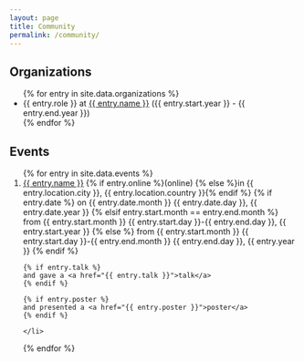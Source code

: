 ```yaml
---
layout: page
title: Community
permalink: /community/
---
```

## Organizations

<ul>
{% for entry in site.data.organizations %}
    <li>
    {{ entry.role }} at <a href="{{ entry.url }}">{{ entry.name }}</a> ({{ entry.start.year }} - {{ entry.end.year }})
    </li>
{% endfor %}
</ul>

## Events

<ol reversed>
{% for entry in site.data.events %}
    <li>
    <a href="{{ entry.link }}">{{ entry.name }}</a> {% if entry.online %}(online) {% else %}in {{ entry.location.city }}, {{ entry.location.country }}{% endif %}
    {% if entry.date %}
    on {{ entry.date.month }} {{ entry.date.day }}, {{ entry.date.year }}
    {% elsif entry.start.month == entry.end.month %}
    from {{ entry.start.month }} {{ entry.start.day }}-{{ entry.end.day }}, {{ entry.start.year }}
    {% else %}
    from {{ entry.start.month }} {{ entry.start.day }}-{{ entry.end.month }} {{ entry.end.day }}, {{ entry.year }}
    {% endif %}
    
    {% if entry.talk %}
    and gave a <a href="{{ entry.talk }}">talk</a>
    {% endif %}
        
    {% if entry.poster %}
    and presented a <a href="{{ entry.poster }}">poster</a>
    {% endif %}
    
    </li>
{% endfor %}
</ol>

<!--
<iframe style="width: 80vw; height: 50vh; border: none;" src="https://query.wikidata.org/embed.html#%0ASELECT%0A%20%20(xsd%3Adate(MIN(%3Fstart))%20AS%20%3Fdate)%20%20%0A%20%20%3Fevent%0A%20%20%3FeventLabel%0A%20%20(GROUP_CONCAT(DISTINCT%20%3Frole%3B%20separator%3D%22%2C%20%22)%20AS%20%3Froles)%0A%20%20(GROUP_CONCAT(DISTINCT%20%3Flocation_label%3B%20separator%3D%22%2C%20%22)%20AS%20%3Flocations)%0AWHERE%20%7B%0A%20%20%20%20BIND(wd%3AQ47475003%20AS%20%3Fperson)%0A%20%20%20%20%7B%20%20%23%20speaker%0A%20%20%20%20%20%20%3Fevent%20wdt%3AP823%20%3Fperson%20.%0A%20%20%20%20%20%20BIND(%22speaker%22%20AS%20%3Frole)%0A%20%20%20%20%7D%20UNION%20%7B%20%20%23%20organizer%0A%20%20%20%20%20%20%3Fevent%20wdt%3AP664%20%3Fperson%20.%0A%20%20%20%20%20%20BIND(%22organizer%22%20AS%20%3Frole)%0A%20%20%20%20%7D%20UNION%20%7B%20%20%23%20participant%0A%20%20%20%20%20%20%3Fperson%20wdt%3AP1344%20%7C%20%5Ewdt%3AP710%20%3Fevent%20%20.%0A%20%20%20%20%20%20BIND(%22participant%22%20AS%20%3Frole)%0A%20%20%20%20%7D%20UNION%20%7B%20%20%23%20editor%0A%20%20%20%20%20%20%3Fperson%20%5Ewdt%3AP98%20%2F%20wdt%3AP4745%20%3Fevent%20%20.%0A%20%20%20%20%20%20BIND(%22editor%20of%20proceedings%22%20AS%20%3Frole)%0A%20%20%20%20%7D%20UNION%20%7B%20%20%23%20author%0A%20%20%20%20%20%20%3Fperson%20%5Ewdt%3AP50%20%2F%20wdt%3AP1433%20%2F%20wdt%3AP4745%20%3Fevent%20%20.%0A%20%20%20%20%20%20BIND(%22author%22%20AS%20%3Frole)%0A%20%20%20%20%7D%20UNION%20%7B%20%20%23%20program%20committee%20member%0A%20%20%20%20%20%20%3Fevent%20wdt%3AP5804%20%3Fperson%20.%0A%20%20%20%20%20%20BIND(%22program%20committee%20member%22%20AS%20%3Frole)%0A%20%20%20%20%7D%0A%20%20%20%20OPTIONAL%20%7B%20%3Fevent%20wdt%3AP276%20%3Flocation%20.%20%3Flocation%20rdfs%3Alabel%20%3Flocation_label%20.%20FILTER%20(LANG(%3Flocation_label)%20%3D%20'en')%7D%0A%20%20%20%20OPTIONAL%20%7B%20%3Fevent%20wdt%3AP580%20%7C%20wdt%3AP585%20%3Fstart%20%7D%0A%20%0A%20%20%20%20SERVICE%20wikibase%3Alabel%20%7B%20bd%3AserviceParam%20wikibase%3Alanguage%20%22%5BAUTO_LANGUAGE%5D%2Cen%2Cda%2Cde%2Ces%2Cfr%2Cjp%2Cno%2Cru%2Csv%2Czh%22.%20%7D%0A%7D%0AGROUP%20BY%20%3Fevent%20%3FeventLabel%0AORDER%20BY%20DESC(%3Fdate)%20%0A" referrerpolicy="origin" sandbox="allow-scripts allow-same-origin allow-popups"></iframe>
-->
